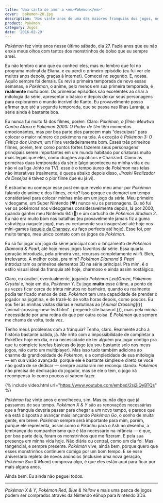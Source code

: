 ```yaml
---
title: 'Uma carta de amor a <em>Pokémon</em>'
cover:  pokemon-20.jpg
description: 'Nos vinte anos de uma das maiores franquias dos jogos, nós declaramos nosso amor aos monstrinhos'
product: Pokémon
category: Jogos
date: '2016-02-29'
---
```


_Pokémon_ fez vinte anos nesse último sábado, dia 27. Fazia anos que eu não enxia meus olhos com tantos dos monstrinhos de bolso que eu sempre amei.

Eu não lembro o ano que eu conheci eles, mas eu lembro que foi no programa matinal da Eliana, e eu perdi o primeiro episódio (eu fui ver ele muitos anos depois, graças à Internet). Comecei no segundo. E, nossa. Aquilo sempre foi demais. Eu revi a primeira temporada de novo essas semanas, e _Pokémon_, o anime, pelo menos em sua primeira temporada, é **realmente** muito bom. Os primeiros episódios são excelentes ao criar a mitologia da série, apresentar o básico e depois deixar seus personagens para explorarem o mundo incrível de Kanto. Eu provavelmente posso afirmar que até a segunda temporada, que se passa nas Ilhas Laranja, a série ainda é bastante boa.

Eu nunca fui muito fã dos filmes, porém. Claro: _Pokémon, o filme: Mewtwo Contra Ataca_ e _Pokémon 2000: O Poder de Um_ têm momentos emocionantes, mas por boa parte eles parecem mais “desculpas” para colocar o maior número de pokémons na tela. A exceção é _Pokémon 3: O Feitiço dos Unown_, um filme verdadeiramente bom. Esses três primeiros filmes, porém, tem como pontos fortes fazerem seus personagens principais serem importantes em um mundo habitado por criaturas muito mais legais que eles, como dragões aquáticos e Charizard. Como as primeiras duas temporadas da série (algo aconteceu na minha vida e eu não vi aa liga Johto na TV), esse é o tempo áureo de _Pokémon_ nas telas não interativas (realmente, é queda abaixo depois disso, _Jirashi Realizador de Desejos_ é talvez o pior filme que eu já vi).

É estranho eu começar esse post em que revelo meu amor por _Pokémon_ falando do anime e dos filmes, certo? Isso porque eu demorei um tempo considerável para colocar minhas mão em um jogo da série. Meu primeiro videogame, um Super Nintendo (❤️) nunca viu os personagens. Eu só fui ver os pokémons nos videogames consideravelmente depois, lá por 2000, quando ganhei meu Nintendo 64 (💖) e um cartucho de _Pokémon Stadium 2_. Eu não era muito bom nas batalhas (eu provavelmente jamais fiz alguma estratégia naquele jogo), mas eu certamente sou insuperável até hoje nos mini-games ([aquele da Chansey](https://www.youtube.com/watch?v=CMzMsktgu0Q), eu faço perfects até hoje). Esse foi, por muito tempo, meu único contato com os jogos de _Pokémon_.

Eu só fui jogar um jogo da série principal com o lançamento de _Pokémon Diamond & Pearl_, até hoje meus jogos favoritos da série. Essa quarta geração introduzia, pela primeira vez, recursos completamente wi-fi. Bleh, irrelevante. A melhor coisa, pra mim? _Pokémon Diamond & Pearl_ introduziram os primeiros elementos 3D na série principal. Pra mim, é o estilo visual ideal da franquia até hoje, charmoso e ainda assim nostálgico.

Claro, eu acabei, eventualmente, jogando _Pokémon LeafGreen_, _Pokémon Crystal_ e, hoje em dia, _Pokémon Y_. Eu jogo **muito** esse último, a ponto de as vezes ficar cerca de trinta minutos no banheiro, quando eu realmente podia ter ficado menos de dez. _Pokémon_ tem uma capacidade de prender o jogador na jogatina, e de trazê-lo de volta horas depois, como poucos. Eu sou fiel às minhas visitas diárias e matutinas ao [_Animal Crossing_]({{ 'animal-crossing-new-leaf.html' | prepend: site.baseurl }}), mais pela minha necessidade por uma rotina do que por outra coisa. É _Pokémon_ que sempre me chama de volta, toda vez.

Tenho meus problemas com a franquia? Tenho, claro. Realmente acho a história bastante batida, já. Me irrito com a impossibilidade de completar a PokéDex hoje em dia, e na necessidade de ter alguém pra jogar contigo pra que tu complete tarefas básicas do jogo (eu sou bastante solo nos meus jogos, não curto um multiplayer). Mas isso tudo também adiciona ao charme da grandiosidade de _Pokémon_, e a complexidade de sua mitologia — em sua visão avançada, porque ele é bastante simples e direto se você não gosta de se dedicar — sempre acabaram me reconquistando. _Pokémon_ não precisa de dedicação do jogador, mas se ele o tem, o jogo irá recompensá-lo como poucos aí sabem fazer.

{% include video.html url="https://www.youtube.com/embed/2sj2iQyBTQs" %}

_Pokémon_ faz vinte anos e envelheceu, sim. Mas eu não digo que já passamos de seu tempo. _Pokémon X & Y_ são as renovações necessárias que a franquia deveria passar para chegar a um novo tempo, e parece que ela está disposta a avançar mais lançando _Pokémon Go_, o sonho de muita gente, em breve. _Pokémon_ sempre será importante para mim, porém, porque ele representa, assim como o Pikachu para o Ash no desenho, a lembrança do companherismo que é tão necessário na infância — e que, por boa parte dela, foram os monstrinhos que me fizeram. E pela sua presença em minha vida hoje. Não diária ou central, como um dia foi. Mas tangencial, e sempre presente. _Pokémon_ vive, ainda bem, porque quero que esses monstrinhos continuem comigo por um bom tempo. E se esse aniversário repleto de novos anúncios (inclusive uma nova geração, _Pokémon Sun & Moon_) comprova algo, é que eles estão aqui para ficar por mais alguns anos.

Ainda bem. Eu ainda não peguei todos.

---

_Pokémon X & Y_, _Pokémon Red, Blue & Yellow_ e mais uma penca de jogos podem ser comprados através da Nintendo eShop para Nintendo 3DS.
